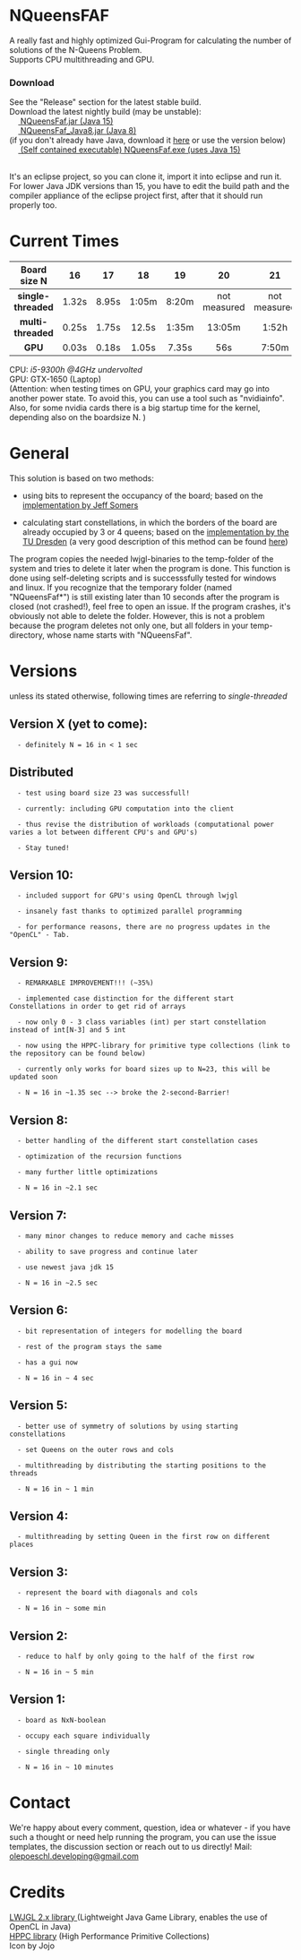 # NQueensFAF
<!--img src="https://www.student.hs-mittweida.de/~opoeschl/data/queenFire_FAF.png" width="200" height="200" align="right" /-->

A really fast and highly optimized Gui-Program for calculating the number of solutions of the N-Queens Problem.
<br>Supports CPU multithreading and GPU.

### Download
See the "Release" section for the latest stable build. <br>
Download the latest nightly build (may be unstable):     
&nbsp;&nbsp;&nbsp;&nbsp;<a href="https://www.student.hs-mittweida.de/~opoeschl/executables/NQueensFaf.jar"> NQueensFaf.jar (Java 15) </a>
<br>&nbsp;&nbsp;&nbsp;&nbsp;<a href="https://www.student.hs-mittweida.de/~opoeschl/executables/NQueensFaf_Java8.jar"> NQueensFaf_Java8.jar (Java 8) </a>
<br>(if you don't already have Java, download it <a href="https://www.java.com/en/download/manual.jsp">here</a> or use the version below)
<br>&nbsp;&nbsp;&nbsp;&nbsp;<a href="https://www.student.hs-mittweida.de/~opoeschl/executables/NQueensFaf.exe"> (Self contained executable) NQueensFaf.exe (uses Java 15) </a>
 
<br> It's an eclipse project, so you can clone it, import it into eclipse and run it.
For lower Java JDK versions than 15, you have to edit the build path and the compiler appliance of the eclipse project first, after that it should run properly too.

# Current Times

|      Board size N     |        16       |     17    |     18    |     19    |      20      |      21      |      22      |       23       |
|      :----------:     |       :-:       |    :-:    |    :-:    |    :-:    |      :-:     |      :-:     |      :-:     |       :-:      |
|  __single-threaded__  |      1.32s      |   8.95s   |   1:05m   |   8:20m   | not measured | not measured | not measured |  not measured  |
|   __multi-threaded__  |      0.25s      |   1.75s   |   12.5s   |   1:35m   |    13:05m    |     1:52h    |     16:18h   |  not measured  |
|        __GPU__        |      0.03s      |   0.18s   |   1.05s   |   7.35s   |      56s     |     7:50m    |     1:07h    |     10:25h     |

CPU: *i5-9300h @4GHz undervolted* <br>
GPU: GTX-1650 (Laptop) <br>
(Attention: when testing times on GPU, your graphics card may go into another power state. To avoid this, you can use a tool such as "nvidiainfo". Also, for some nvidia cards there is a big startup time for the kernel, depending also on the boardsize N. )

# General
This solution is based on two methods:

- using bits to represent the occupancy of the board; based on the <a href="http://users.rcn.com/liusomers/nqueen_demo/nqueens.html">implementation by Jeff Somers </a>
      
- calculating start constellations, in which the borders of the board are already occupied by 3 or 4 queens; based on the <a href="https://github.com/preusser/q27">implementation by the TU Dresden</a> (a very good description of this method can be found <a href="http://www.nqueens.de/sub/SearchAlgoUseSymm.en.html">here</a>)

The program copies the needed lwjgl-binaries to the temp-folder of the system and tries to delete it later when the program is done. This function is done using self-deleting scripts and is successsfully tested for windows and linux. If you recognize that the temporary folder (named "NQueensFaf*") is still existing later than 10 seconds after the program is closed (not crashed!), feel free to open an issue. If the program crashes, it's obviously not able to delete the folder. However, this is not a problem because the program deletes not only one, but all folders in your temp-directory, whose name starts with "NQueensFaf".

# Versions
unless its stated otherwise, following times are referring to *single-threaded*

## Version X (yet to come):
      - definitely N = 16 in < 1 sec
      
## Distributed
      - test using board size 23 was successfull!
      
      - currently: including GPU computation into the client

      - thus revise the distribution of workloads (computational power varies a lot between different CPU's and GPU's)
 
      - Stay tuned!
      
## Version 10:
      - included support for GPU's using OpenCL through lwjgl
      
      - insanely fast thanks to optimized parallel programming

      - for performance reasons, there are no progress updates in the "OpenCL" - Tab.
## Version 9:
      - REMARKABLE IMPROVEMENT!!! (~35%)

      - implemented case distinction for the different start Constellations in order to get rid of arrays
      
      - now only 0 - 3 class variables (int) per start constellation instead of int[N-3] and 5 int
      
      - now using the HPPC-library for primitive type collections (link to the repository can be found below)
      
      - currently only works for board sizes up to N=23, this will be updated soon
      
      - N = 16 in ~1.35 sec --> broke the 2-second-Barrier!
## Version 8:
      - better handling of the different start constellation cases
      
      - optimization of the recursion functions
      
      - many further little optimizations

      - N = 16 in ~2.1 sec
## Version 7:
      - many minor changes to reduce memory and cache misses
      
      - ability to save progress and continue later
      
      - use newest java jdk 15
      
      - N = 16 in ~2.5 sec
## Version 6:
      - bit representation of integers for modelling the board
      
      - rest of the program stays the same
      
      - has a gui now
      
      - N = 16 in ~ 4 sec
## Version 5:
      - better use of symmetry of solutions by using starting constellations
      
      - set Queens on the outer rows and cols
      
      - multithreading by distributing the starting positions to the threads
      
      - N = 16 in ~ 1 min     
## Version 4:
      - multithreading by setting Queen in the first row on different places
## Version 3:
      - represent the board with diagonals and cols 
      
      - N = 16 in ~ some min
## Version 2:
      - reduce to half by only going to the half of the first row
      
      - N = 16 in ~ 5 min
## Version 1: 
      - board as NxN-boolean
      
      - occupy each square individually
      
      - single threading only
      
      - N = 16 in ~ 10 minutes
      
 
# Contact
We're happy about every comment, question, idea or whatever - if you have such a thought or need help running the program, you can use the issue templates, the discussion section or reach out to us directly!
Mail: olepoeschl.developing@gmail.com
      
# Credits
<a href="http://legacy.lwjgl.org/"> LWJGL 2.x library </a> (Lightweight Java Game Library, enables the use of OpenCL in Java) <br>
<a href="https://github.com/carrotsearch/hppc">HPPC library</a> (High Performance Primitive Collections) <br>
Icon by Jojo
